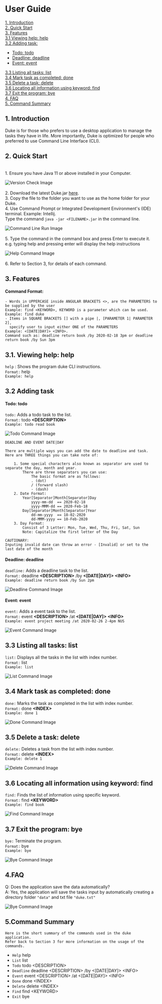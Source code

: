 # User Guide

[1. Introduction](#1-introduction)  
[2. Quick Start](#2-quick-start)  
[3. Features](#3-features)  
    [3.1 Viewing help: help](#31-viewing-help-help)  
    [3.2 Adding task:](#32-adding-task)   
  *  [Todo: todo](#todo-todo)  
  *   [Deadline: deadline](#deadline-deadline)  
  *   [Event: event](#event-event)  
     
    
[3.3 Listing all tasks: list](#33-listing-all-tasks-list)  
[3.4 Mark task as completed: done](#34-mark-task-as-completed-done)  
[3.5 Delete a task: delete](#35-delete-a-task-delete)  
[3.6 Locating all information using keyword: find](#36-locating-all-information-using-keyword-find)  
[3.7 Exit the program: bye](#37-exit-the-program-bye)  
[4. FAQ](#4faq)  
[5. Command Summary](#5command-summary)

## 1. Introduction  
Duke is for those who prefers to use a desktop application to manage the tasks they have in life.
   More importantly, Duke is optimized for people who preferred to use Command Line Interface (CLI).  
## 2. Quick Start  
   <br>
    1. Ensure you have Java 11 or above installed in your Computer.
     
   ![Version Check Image](../docs/image/version_check.png)  <br><br>
    2. Download the latest Duke.jar [here](https://github.com/jinfayap/duke/releases/download/v0.2/Duke.jar).  
    3. Copy the file to the folder you want to use as the home folder for your Duke.  
    4. Use Command Prompt or Integrated Development Environment's (IDE) terminal.
     Example: Intellij.   
     Type the command `java -jar <FILENAME>.jar` in the command line.  
  
   ![Command Line Run Image](../docs/image/start_up.png) <br><br>
    5. Type the command in the command box and press Enter to execute it.
        e.g. typing help and pressing enter will display the help instructions
        
   ![Help Command Image](../docs/image/help_command.png)<br><br>
    6. Refer to Section 3, for details of each command.

## 3. Features 
#### Command Format:    
```
- Words in UPPERCASE inside ANGULAR BRACKETS <>, are the PARAMETERS to be supplied by the user 
Example: find <KEYWORD>, KEYWORD is a parameter which can be used.
Example: find duke
- Items in SQUARE BRACKETS [] with a pipe |, [PARAMETER 1| PARAMETER 2], 
  specify user to input either ONE of the PARAMETERS
Example: <[DATE|DAY]> <INFO>. 
Command such as: deadline return book /by 2020-02-18 3pm or deadline return book /by Sun 3pm
```
## 3.1. Viewing help: help
`help` : Shows the program duke CLI instructions.  
`Format:` help  
`Example: help`  
## 3.2 Adding task  
#### Todo: todo  
`todo:` Adds a todo task to the list.  
`Format:` todo **\<DESCRIPTION\>**  
`Example: todo read book`

![Todo Command Image](../docs/image/todo_command.png)
```
DEADLINE AND EVENT DATE|DAY

There are multiple ways you can add the date to deadline and task.
Here are THREE things you can take note of: 

    1. Some special characters also known as separator are used to separate the day, month and year.
        There are three separators you can use: 
            The basic format are as follows: 
            . (dot)
            / (forward slash)
            - (dash)
    2. Date Format:
        Year[Separator]Month[Separator]Day
            yyyy-mm-dd  == 2020-02-18
            yyyy-MMM-dd == 2020-Feb-18
        Day[Separator]Month[Separator]Year
            dd-mm-yyyy  == 18-02-2020
            dd-MMM-yyyy == 18-Feb-2020
    3. Day Format:
        Consist of 3 Letter: Mon, Tue, Wed, Thu, Fri, Sat, Sun
        Note: Capitalize the first letter of the Day            

CAUTIONARY:   
Inputing invalid date can throw an error - [Invalid] or set to the last date of the month 
```
#### Deadline: deadline  
`deadline:` Adds a deadline task to the list.  
`Format:` deadline **\<DESCRIPTION\>** /by **\<\[DATE|DAY\]\>** **\<INFO\>**   
`Example: deadline return book /by Sun 2pm`  

![Deadline Command Image](../docs/image/deadline_command.png)

#### Event: event
`event:` Adds a event task to the list.  
`Format:` event **\<DESCRIPTION\>** /at **\<\[DATE|DAY\]\>** **\<INFO\>**   
`Example: event project meeting /at 2020-02-26 2-4pm NUS`  

![Event Command Image](../docs/image/event_command.png)

## 3.3 Listing all tasks: list  
`list:` Displays all the tasks in the list with index number.  
`Format:` list  
`Example: list`

![List Command Image](../docs/image/list_command.png)

## 3.4 Mark task as completed: done  
`done:` Marks the task as completed in the list with index number.  
`Format:` done **\<INDEX\>**   
`Example: done 1`

![Done Command Image](../docs/image/done_command.png)

## 3.5 Delete a task: delete  
`delete:` Deletes a task from the list with index number.  
`Format:` delete **\<INDEX\>**   
`Example: delete 1`

![Delete Command Image](../docs/image/delete_command.png)

## 3.6 Locating all information using keyword: find  
`find:` Finds the list of information using specific keyword.   
`Format:` find **\<KEYWORD\>**   
`Example: find book`

![Find Command Image](../docs/image/find_command.png)

## 3.7 Exit the program: bye  
`bye:` Terminate the program.  
`Format:` bye  
`Example: bye`

![Bye Command Image](../docs/image/bye_command.png)

## 4.FAQ  
Q: Does the application save the data automatically?  
A: Yes, the application will save the tasks input by automatically creating a directory folder
`"data"` and txt file `"duke.txt"` 

![Bye Command Image](../docs/image/load_up.png)
 
## 5.Command Summary  
```
Here is the short summary of the commands used in the duke application.  
Refer back to Section 3 for more information on the usage of the commands.
```
   - `Help` help  
   - `List` list  
   - `Todo` todo \<DESCRIPTION\>  
   - `Deadline` deadline \<DESCRIPTION\> /by \<\[DATE|DAY\]\> \<INFO\>  
   - `Event` event \<DESCRIPTION\> /at \<\[DATE|DAY\]\> \<INFO\>  
   - `Done` done \<INDEX\>  
   - `Delete` delete \<INDEX\>  
   - `Find` find \<KEYWORD\>  
   - `Exit` bye  
   